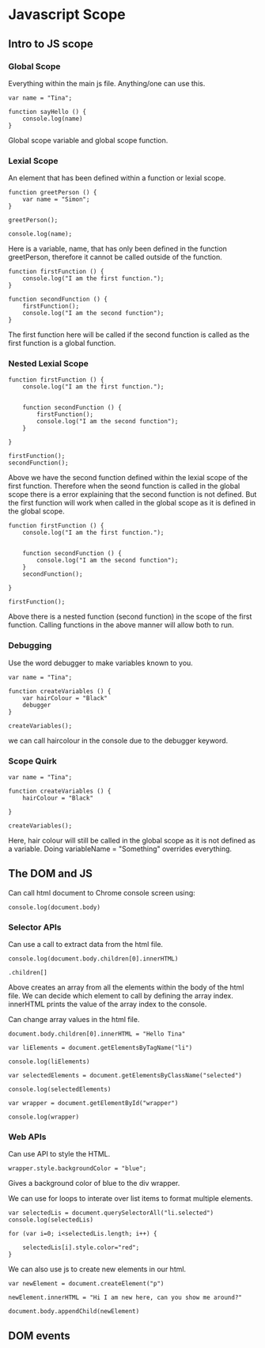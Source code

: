 # Javascript Scope

## Intro to JS scope

### Global Scope

Everything within the main js file.  Anything/one can use this.

```
var name = "Tina"; 

function sayHello () {
	console.log(name)
}
```

Global scope variable and global scope function.

### Lexial Scope

An element that has been defined within a function or lexial scope.

```
function greetPerson () {
	var name = "Simon";
}

greetPerson();

console.log(name);
```

Here is a variable, name, that has only been defined in the function greetPerson, therefore it cannot be called outside of the function.

```
function firstFunction () {
	console.log("I am the first function.");
}

function secondFunction () {
	firstFunction();
	console.log("I am the second function");
}

```

The first function here will be called if the second function is called as the first function is a global function.

### Nested Lexial Scope

```
function firstFunction () {
	console.log("I am the first function.");


	function secondFunction () {
		firstFunction();
		console.log("I am the second function");
	}

}

firstFunction();
secondFunction();

```

Above we have the second function defined within the lexial scope of the first function.  Therefore when the seond function is called in the global scope there is a error explaining that the second function is not defined.  But the first function will work when called in the global scope as it is defined in the global scope.

```
function firstFunction () {
	console.log("I am the first function.");


	function secondFunction () {
		console.log("I am the second function");
	}
	secondFunction();

}

firstFunction();

```

Above there is a nested function (second function) in the scope of the first function. Calling functions in the above manner will allow both to run.

### Debugging

Use the word debugger to make variables known to you.

```
var name = "Tina";

function createVariables () {
	var hairColour = "Black"
	debugger
}

createVariables();
```

we can call haircolour in the console due to the debugger keyword.

### Scope Quirk

```
var name = "Tina";

function createVariables () {
	hairColour = "Black"
	
}

createVariables();
```

Here, hair colour will still be called in the global scope as it is not defined as a variable. Doing variableName = "Something" overrides everything.

## The DOM and JS

Can call html document to Chrome console screen using:
```
console.log(document.body)
```

### Selector APIs

Can use a call to extract data from the html file.
```
console.log(document.body.children[0].innerHTML)
```

```
.children[]
``` 
Above creates an array from all the elements within the body of the html file.  We can decide which element to call by defining the array index. innerHTML prints the value of the array index to the console.

Can change array values in the html file.

```
document.body.children[0].innerHTML = "Hello Tina"
```
```
var liElements = document.getElementsByTagName("li")

console.log(liElements)
```
```
var selectedElements = document.getElementsByClassName("selected")

console.log(selectedElements)

```
```
var wrapper = document.getElementById("wrapper")

console.log(wrapper)

```

### Web APIs

Can use API to style the HTML.
```
wrapper.style.backgroundColor = "blue";
```

Gives a background color of blue to the div wrapper.

We can use for loops to interate over list items to format multiple elements.
```
var selectedLis = document.querySelectorAll("li.selected")
console.log(selectedLis)

for (var i=0; i<selectedLis.length; i++) {

    selectedLis[i].style.color="red";
}
```

We can also use js to create new elements in our html.

```
var newElement = document.createElement("p")

newElement.innerHTML = "Hi I am new here, can you show me around?"

document.body.appendChild(newElement)
```

## DOM events

